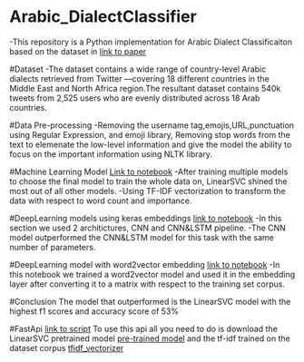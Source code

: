 # Arabic_DialectClassifier
-This repository is a Python implementation for Arabic Dialect Classificaiton based on the dataset in [link to paper](https://arxiv.org/abs/2005.06557)

#Dataset
-The dataset contains a wide range of country-level Arabic dialects retrieved from Twitter —covering 18 different countries in the Middle East and North Africa region.The
resultant dataset contains 540k tweets from 2,525 users who are evenly distributed across 18 Arab countries.

#Data Pre-processing
-Removing the username tag,emojis,URL,punctuation using Regular Expression, and emoji library, Removing stop words from the text to elemenate the low-level information and give the model the ability to focus on the important information using NLTK library.

#Machine Learning Model [Link to notebook](https://github.com/AbdallahNasr5/Arabic_DialectClassifier/blob/main/Arabic_DialectClassifier/MachineLearning_Model.ipynb)
-After training multiple models to choose the final model to train the whole data on, LinearSVC shined the most out of all other models.
-Using TF-IDF vectorization to transform the data with respect to word count and importance.

#DeepLearning models using keras embeddings [link to notebook](https://github.com/AbdallahNasr5/Arabic_DialectClassifier/blob/main/Arabic_DialectClassifier/DeepLearning_Model.ipynb)
-In this section we used 2 architictures, CNN and CNN&LSTM pipeline.
-The CNN model outperformed the CNN&LSTM model for this task with the same number of parameters.

#DeepLearning model with word2vector embedding [link to notebook](https://github.com/AbdallahNasr5/Arabic_DialectClassifier/blob/main/Arabic_DialectClassifier/Word_To_Vector_DLModel.ipynb)
-In this notebook we trained a word2vector model and used it in the embedding layer after converting it to a matrix with respect to the training set corpus.

#Conclusion
The model that outperformed is the LinearSVC model with the highest f1 scores and accuracy score of 53%

#FastApi [link to script](https://github.com/AbdallahNasr5/Arabic_DialectClassifier/blob/main/Arabic_DialectClassifier/FastAPI/FastAPI.py)
To use this api all you need to do is download the LinearSVC pretrained model [pre-trained model](https://drive.google.com/file/d/14fPruMC10ISRoGM11tmABHEouKA8YRG5/view?usp=sharing)
and the tf-idf trained on the dataset corpus [tfidf_vectorizer](https://drive.google.com/file/d/1Nr3ia7IavWhNN8V-2VbjX1CzlR96n24Y/view?usp=sharing)
